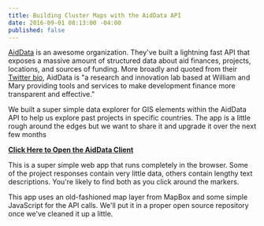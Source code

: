 ```yaml
---
title: Building Cluster Maps with the AidData API
date: 2016-09-01 08:13:00 -04:00
published: false
---
```


[AidData](http://aiddata.org/) is an awesome organization. They've built a lightning fast API that exposes a massive amount of structured data about aid finances, projects, locations, and sources of funding.  More broadly and quoted from their [Twitter bio](https://twitter.com/aiddata?lang=en), AidData is "a research and innovation lab based at William and Mary providing tools and services to make development finance more transparent and effective."

We built a super simple data explorer for GIS elements within the AidData API to help us explore past projects in specific countries. The app is a little rough around the edges but we want to share it and upgrade it over the next few months

<!--more-->

**[Click Here to Open the AidData Client](http://daiblogviz.s3-website-us-east-1.amazonaws.com/)**

This is a super simple web app that runs completely in the browser. Some of the project responses contain very little data, others contain lengthy text descriptions. You're likely to find both as you click around the markers.

This app uses an old-fashioned map layer from MapBox and some simple JavaScript for the API calls. We'll put it in a proper open source repository once we've cleaned it up a little.  

